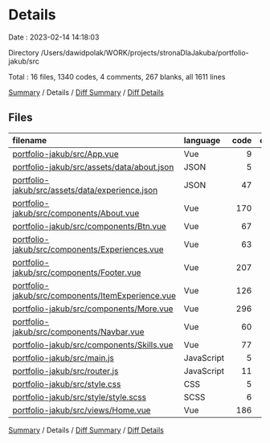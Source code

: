 # Details

Date : 2023-02-14 14:18:03

Directory /Users/dawidpolak/WORK/projects/stronaDlaJakuba/portfolio-jakub/src

Total : 16 files,  1340 codes, 4 comments, 267 blanks, all 1611 lines

[Summary](results.md) / Details / [Diff Summary](diff.md) / [Diff Details](diff-details.md)

## Files
| filename | language | code | comment | blank | total |
| :--- | :--- | ---: | ---: | ---: | ---: |
| [portfolio-jakub/src/App.vue](/portfolio-jakub/src/App.vue) | Vue | 9 | 0 | 5 | 14 |
| [portfolio-jakub/src/assets/data/about.json](/portfolio-jakub/src/assets/data/about.json) | JSON | 5 | 0 | 0 | 5 |
| [portfolio-jakub/src/assets/data/experience.json](/portfolio-jakub/src/assets/data/experience.json) | JSON | 47 | 0 | 0 | 47 |
| [portfolio-jakub/src/components/About.vue](/portfolio-jakub/src/components/About.vue) | Vue | 170 | 0 | 32 | 202 |
| [portfolio-jakub/src/components/Btn.vue](/portfolio-jakub/src/components/Btn.vue) | Vue | 67 | 0 | 13 | 80 |
| [portfolio-jakub/src/components/Experiences.vue](/portfolio-jakub/src/components/Experiences.vue) | Vue | 63 | 0 | 17 | 80 |
| [portfolio-jakub/src/components/Footer.vue](/portfolio-jakub/src/components/Footer.vue) | Vue | 207 | 0 | 36 | 243 |
| [portfolio-jakub/src/components/ItemExperience.vue](/portfolio-jakub/src/components/ItemExperience.vue) | Vue | 126 | 0 | 28 | 154 |
| [portfolio-jakub/src/components/More.vue](/portfolio-jakub/src/components/More.vue) | Vue | 296 | 0 | 64 | 360 |
| [portfolio-jakub/src/components/Navbar.vue](/portfolio-jakub/src/components/Navbar.vue) | Vue | 60 | 0 | 12 | 72 |
| [portfolio-jakub/src/components/Skills.vue](/portfolio-jakub/src/components/Skills.vue) | Vue | 77 | 0 | 13 | 90 |
| [portfolio-jakub/src/main.js](/portfolio-jakub/src/main.js) | JavaScript | 5 | 0 | 2 | 7 |
| [portfolio-jakub/src/router.js](/portfolio-jakub/src/router.js) | JavaScript | 11 | 0 | 2 | 13 |
| [portfolio-jakub/src/style.css](/portfolio-jakub/src/style.css) | CSS | 5 | 1 | 2 | 8 |
| [portfolio-jakub/src/style/style.scss](/portfolio-jakub/src/style/style.scss) | SCSS | 6 | 1 | 3 | 10 |
| [portfolio-jakub/src/views/Home.vue](/portfolio-jakub/src/views/Home.vue) | Vue | 186 | 2 | 38 | 226 |

[Summary](results.md) / Details / [Diff Summary](diff.md) / [Diff Details](diff-details.md)